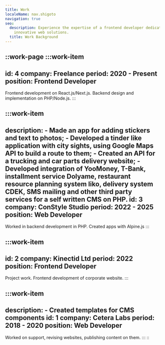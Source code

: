 ```yaml
---
title: Work
localeName: nav.shigoto
navigation: true
seo:
  description: Experience the expertise of a frontend developer dedicated to
    innovative web solutions.
  title: Work Background
---
```


::work-page
  :::work-item
  ---
  id: 4
  company: Freelance
  period: 2020 - Present
  position: Frontend Developer
  ---
  Frontend development on React.js/Next.js. Backend design and implementation on PHP/Node.js.
  :::

  :::work-item
  ---
  description:
    - Made an app for adding stickers and text to photos;
    - Developed a tinder like application with city sights, using Google Maps API to build a route to them;
    - Created an API for a trucking and car parts delivery website;
    - Developed integration of YooMoney, T-Bank, installment service Dolyame, restaurant resource planning system Iiko, delivery system CDEK, SMS mailing and other third party services for a self written CMS on PHP.
  id: 3
  company: ConStyle Studio
  period: 2022 - 2025
  position: Web Developer
  ---
  Worked in backend development in PHP. Created apps with Alpine.js
  :::

  :::work-item
  ---
  id: 2
  company: Kinectid Ltd
  period: 2022
  position: Frontend Developer
  ---
  Project work. Frontend development of corporate website.
  :::

  :::work-item
  ---
  description:
    - Created templates for CMS components
  id: 1
  company: Cetera Labs
  period: 2018 - 2020
  position: Web Developer
  ---
  Worked on support, revising websites, publishing content on them. 
  :::
::